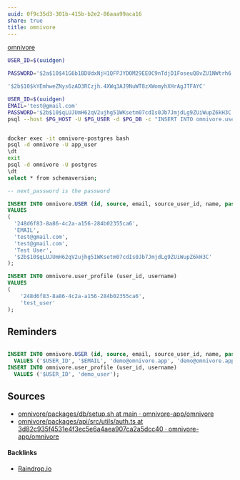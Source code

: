 ```yaml
---
uuid: 0f9c35d3-301b-415b-b2e2-86aaa99aca16
share: true
title: omnivore
---
```

[omnivore](https://github.com/omnivore-app/omnivore)



``` bash
USER_ID=$(uuidgen)

PASSWORD='$2a$10$41G6b1BDUdxNjH1QFPJYDOM29EE0C9nTdjD1FoseuQ8vZU1NWtrh6'

'$2b$10$kYEmhweZNys6zAD3RCzjh.4XWq3AJ9NuWT8zXWomyhXHrAgJTFAYC'

USER_ID=$(uuidgen)
EMAIL='test@gmail.com'
PASSWORD='$2b$10$qLUJUmH62qV2ujhg51WKsetm07cdIs0Jb7JmjdLg9ZUiWupZ6kH3C'
psql --host $PG_HOST -U $PG_USER -d $PG_DB -c "INSERT INTO omnivore.user (id, source, email, source_user_id, name, password) VALUES ('$USER_ID', '$EMAIL', 'demo@omnivore.app', 'demo@omnivore.app', 'Demo User', '$PASSWORD'); INSERT INTO omnivore.user_profile (user_id, username) VALUES ('$USER_ID', 'demo_user');"
```

``` bash

docker exec -it omnivore-postgres bash
psql -d omnivore -U app_user
\dt
exit
psql -d omnivore -U postgres
\dt
select * from schemaversion;

```

``` SQL
-- next_password is the password

INSERT INTO omnivore.USER (id, source, email, source_user_id, name, password)
VALUES
(
  '248d6f83-8a86-4c2a-a156-284b02355ca6',
  'EMAIL',
  'test@gmail.com',
  'test@gmail.com',
  'Test User',
  '$2b$10$qLUJUmH62qV2ujhg51WKsetm07cdIs0Jb7JmjdLg9ZUiWupZ6kH3C'
);

INSERT INTO omnivore.user_profile (user_id, username)
VALUES
(
	'248d6f83-8a86-4c2a-a156-284b02355ca6',
	'test_user'
);
```

## Reminders

``` SQL

INSERT INTO omnivore.USER (id, source, email, source_user_id, name, password)
  VALUES ('$USER_ID', '$EMAIL', 'demo@omnivore.app', 'demo@omnivore.app', 'Demo User', '$PASSWORD');
INSERT INTO omnivore.user_profile (user_id, username)
  VALUES ('$USER_ID', 'demo_user');

```
## Sources

* [omnivore/packages/db/setup.sh at main · omnivore-app/omnivore](https://github.com/omnivore-app/omnivore/blob/main/packages/db/setup.sh)
* [omnivore/packages/api/src/utils/auth.ts at 3d82c935f4531e4f3ec5e6a4aea907ca2a5dcc40 · omnivore-app/omnivore](https://github.com/omnivore-app/omnivore/blob/3d82c935f4531e4f3ec5e6a4aea907ca2a5dcc40/packages/api/src/utils/auth.ts#L2)

#### Backlinks

* [Raindrop.io](/053d3ec8-825f-40bd-b187-926273159b09)